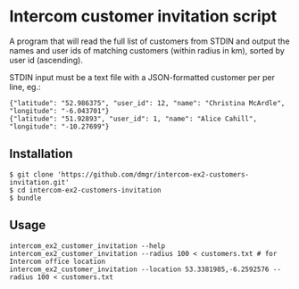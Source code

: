 # Intercom customer invitation script

A program that will read the full list of customers from STDIN and output the names and user ids of matching customers (within radius in km), sorted by user id (ascending).

STDIN input must be a text file with a JSON-formatted customer per per line, eg.:

    {"latitude": "52.986375", "user_id": 12, "name": "Christina McArdle", "longitude": "-6.043701"}
    {"latitude": "51.92893", "user_id": 1, "name": "Alice Cahill", "longitude": "-10.27699"}

## Installation

    $ git clone 'https://github.com/dmgr/intercom-ex2-customers-invitation.git'
    $ cd intercom-ex2-customers-invitation
    $ bundle

## Usage

    intercom_ex2_customer_invitation --help
    intercom_ex2_customer_invitation --radius 100 < customers.txt # for Intercom office location
    intercom_ex2_customer_invitation --location 53.3381985,-6.2592576 --radius 100 < customers.txt
